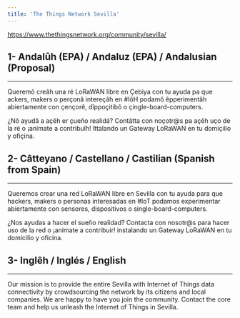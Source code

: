 ```yaml
---
title: 'The Things Network Sevilla'
---
```


https://www.thethingsnetwork.org/community/sevilla/

## 1- Andalûh (EPA) / Andaluz (EPA) / Andalusian (Proposal)
-----------------------------------------------------

Queremô creâh una ré LoRaWAN libre en Çebiya con tu ayuda pa que ackers, makers o perçonâ intereçâh en #IôH podamô êpperimentâh abiertamente con çençorê, dîppoçitibô o çingle-board-computers.

¿Nô ayudâ a açêh er çueño realidá? Contâtta con noçotr@s pa açêh uço de la ré o ¡anímate a contribuîh! îttalando un Gateway LoRaWAN en tu domiçilio y ofiçina.

## 2- Câtteyano / Castellano / Castilian (Spanish from Spain)
--------------------------------------------------------

Queremos crear una red LoRaWAN libre en Sevilla con tu ayuda para que hackers, makers o personas interesadas en #IoT podamos experimentar abiertamente con sensores, dispositivos o single-board-computers.

¿Nos ayudas a hacer el sueño realidad? Contacta con nosotr@s para hacer uso de la red o ¡anímate a contribuir! instalando un Gateway LoRaWAN en tu domicilio y oficina.

## 3- Inglêh / Inglés / English
--------------------------------------------------

Our mission is to provide the entire Sevilla with Internet of Things data connectivity by crowdsourcing the network by its citizens and local companies. We are happy to have you join the community. Contact the core team and help us unleash the Internet of Things in Sevilla.
